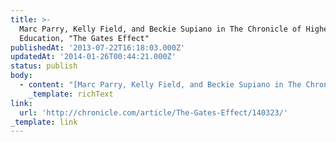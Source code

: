 ```yaml
---
title: >-
  Marc Parry, Kelly Field, and Beckie Supiano in The Chronicle of Higher
  Education, "The Gates Effect"
publishedAt: '2013-07-22T16:18:03.000Z'
updatedAt: '2014-01-26T00:44:21.000Z'
status: publish
body:
  - content: "[Marc Parry, Kelly Field, and Beckie Supiano in The Chronicle of Higher Education, \"The Gates Effect\"](http://chronicle.com/article/The-Gates-Effect/140323/ \"The Gates Effect\"):\n\n<ExtendedQuote>\n  For those who worry about Gates's influence, the concern isn't just about the foundation's ideas. It's the feeling that Gates operates as a de facto lobbying group, one with a direct pipeline to the Department of Education.\n\n  ...\n\n  \"When you put all their resources together, they're a rounding error,\" she says. \"There's a huge amount of money at federal and college levels\x97foundations' budgets are pretty small in the context of that.\"\n\n  Still, she adds, \"I think foundations have an ability to set an agenda, to help clarify an agenda and rally momentum around an agenda.\"\n</ExtendedQuote>\n\nI finally got around to reading to Chronicle's report on the Gates Foundation and its impact on higher education. If you've been following education at all, most of this is not really news; it's pretty much the same stuff they've been doing in secondary education this whole time.\n\nI did want to comment quickly on the sentiment expressed above, though. Just because, on a percentage basis, the Gates Foundation is a small part of the total amount of money spent in education. And that's true, but Gates' focus on policy and research allows it to wield that money in a way that gives it more influence than if it was, for example, a school district or a vendor.\n"
    _template: richText
link:
  url: 'http://chronicle.com/article/The-Gates-Effect/140323/'
_template: link
---
```


